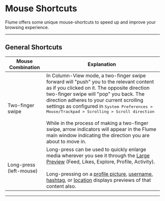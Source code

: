# Mouse Shortcuts

Flume offers some unique mouse-shortcuts to speed up and improve your browsing experience.

------

## General Shortcuts

| Mouse Combination  | Explanation |
| ------------- | ------------- |
| Two-finger swipe | In Column-View mode, a two-finger swipe forward will "push" you to the relevant content as if you clicked on it. The opposite direction two-finger swipe will "pop" you back. The direction adheres to your current scrolling settings as configured in <kbd>System Preferences > Mouse/Trackpad > Scrolling > Scroll direction</kbd><br /><br />While in the process of making a two-finger swipe, arrow indicators will appear in the Flume main window indicating the direction you are about to move in. |
| Long-press (left-mouse) | Long-press can be used to quickly enlarge media wherever you see it through the [Large Preview](//views/largepreview.md) (Feed, Likes, Explore, Profile, Activity).<br /><br />Long-pressing on a [profile picture](//views/profile.md#profile-previews), [username](//views/profile.md#profile-previews), [hashtag](//views/hashtags.md#hashtag-previews), or [location](//views/locations.md#location-previews) displays previews of that content also. |

------